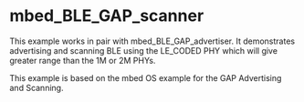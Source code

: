 # mbed_BLE_GAP_scanner
This example works in pair with mbed_BLE_GAP_advertiser.  It demonstrates advertising and scanning
BLE using the LE_CODED PHY which will give greater range than the 1M or 2M PHYs.

This example is based on the mbed OS example for the GAP Advertising and Scanning.
